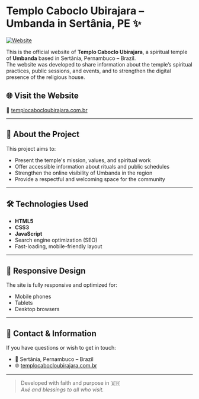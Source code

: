 # Templo Caboclo Ubirajara – Umbanda in Sertânia, PE ✨

[![Website](https://img.shields.io/website?url=https%3A%2F%2Ftemplocabocloubirajara.com.br)](https://templocabocloubirajara.com.br)

This is the official website of **Templo Caboclo Ubirajara**, a spiritual temple of **Umbanda** based in Sertânia, Pernambuco – Brazil.  
The website was developed to share information about the temple’s spiritual practices, public sessions, and events, and to strengthen the digital presence of the religious house.

## 🌐 Visit the Website

🔗 [templocabocloubirajara.com.br](https://templocabocloubirajara.com.br)

---

## 📌 About the Project

This project aims to:

- Present the temple's mission, values, and spiritual work
- Offer accessible information about rituals and public schedules
- Strengthen the online visibility of Umbanda in the region
- Provide a respectful and welcoming space for the community

---

## 🛠️ Technologies Used

- **HTML5**
- **CSS3**
- **JavaScript**
- Search engine optimization (SEO)
- Fast-loading, mobile-friendly layout

---

## 📱 Responsive Design

The site is fully responsive and optimized for:

- Mobile phones  
- Tablets  
- Desktop browsers

---

## 🙏 Contact & Information

If you have questions or wish to get in touch:

- 📍 Sertânia, Pernambuco – Brazil  
- 🌐 [templocabocloubirajara.com.br](https://templocabocloubirajara.com.br)

---


> Developed with faith and purpose in 🇧🇷  
> *Axé and blessings to all who visit.*

